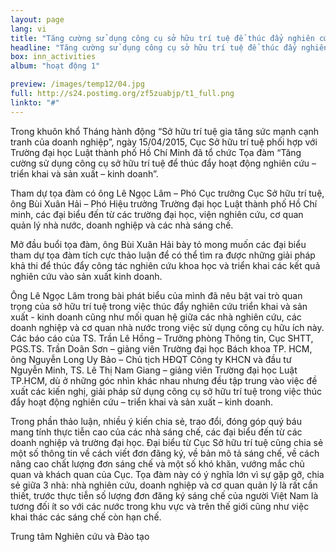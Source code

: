 ```yaml
---
layout: page
lang: vi
title: "Tăng cường sử dụng công cụ sở hữu trí tuệ để thúc đẩy nghiên cứu-triển khai và sản xuất- kinh doanh"
headline: "Tăng cường sử dụng công cụ sở hữu trí tuệ để thúc đẩy nghiên cứu-triển khai và sản xuất- kinh doanh"
box: inn_activities
album: "hoạt động 1"

preview: /images/temp12/04.jpg
full: http://s24.postimg.org/zf5zuabjp/t1_full.png
linkto: "#"
---
```


Trong khuôn khổ Tháng hành động “Sở hữu trí tuệ gia tăng sức mạnh cạnh tranh của doanh nghiệp”, ngày 15/04/2015, Cục Sở hữu trí tuệ phối hợp với Trường đại học Luật thành phố Hồ Chí Minh đã tổ chức Tọa đàm “Tăng cường sử dụng công cụ sở hữu trí tuệ để thúc đẩy hoạt động nghiên cứu – triển khai và sản xuất – kinh doanh”.

Tham dự tọa đàm có ông Lê Ngọc Lâm – Phó Cục trưởng Cục Sở hữu trí tuệ, ông Bùi Xuân Hải – Phó Hiệu trưởng Trường đại học Luật thành phố Hồ Chí minh, các đại biểu đến từ các trường đại học, viện nghiên cứu, cơ quan quản lý nhà nước, doanh nghiệp và các nhà sáng chế.

Mở đầu buổi tọa đàm, ông Bùi Xuân Hải bày tỏ mong muốn các đại biểu tham dự tọa đàm tích cực thảo luận để có thể tìm ra được những giải pháp khả thi để thúc đẩy công tác nghiên cứu khoa học và triển khai các kết quả nghiên cứu vào sản xuất kinh doanh.
 	 
Ông Lê Ngọc Lâm trong bài phát biểu của mình đã nêu bật vai trò quan trọng của sở hữu trí tuệ trong việc thúc đẩy nghiên cứu triển khai và sản xuất - kinh doanh cũng như mối quan hệ giữa các nhà nghiên cứu, các doanh nghiệp và cơ quan nhà nước trong việc sử dụng công cụ hữu ích này.
Các báo cáo của TS. Trần Lê Hồng – Trưởng phòng Thông tin, Cục SHTT, PGS.TS. Trần Doãn Sơn – giảng viên Trường đại học Bách khoa TP. HCM, ông Nguyễn Long Uy Bảo – Chủ tịch HĐQT Công ty KHCN và đầu tư Nguyễn Minh, TS. Lê Thị Nam Giang – giảng viên Trường đại học Luật TP.HCM, dù ở những góc nhìn khác nhau nhưng đều tập trung vào việc đề xuất các kiến nghị, giải pháp sử dụng công cụ sở hữu trí tuệ trong việc thúc đẩy hoạt động nghiên cứu – triển khai và sản xuất – kinh doanh.

Trong phần thảo luận, nhiều ý kiến chia sẻ, trao đổi, đóng góp quý báu mang tính thực tiễn cao của các nhà sáng chế, các đại biểu đến từ các doanh nghiệp và trường đại học. Đại biểu từ Cục Sở hữu trí tuệ cũng chia sẻ một số thông tin về cách viết đơn đăng ký, về bản mô tả sáng chế, về cách nâng cao chất lượng đơn sáng chế và một số khó khăn, vướng mắc chủ quan và khách quan của Cục. Tọa đàm này có ý nghĩa lớn vì sự gặp gỡ, chia sẻ giữa 3 nhà: nhà nghiên cứu, doanh nghiệp và cơ quan quản lý là rất cần thiết, trước thực tiễn số lượng đơn đăng ký sáng chế của người Việt Nam là tương đối ít so với các nước trong khu vực và trên thế giới cũng như việc khai thác các sáng chế còn hạn chế.

Trung tâm Nghiên cứu và Đào tạo
